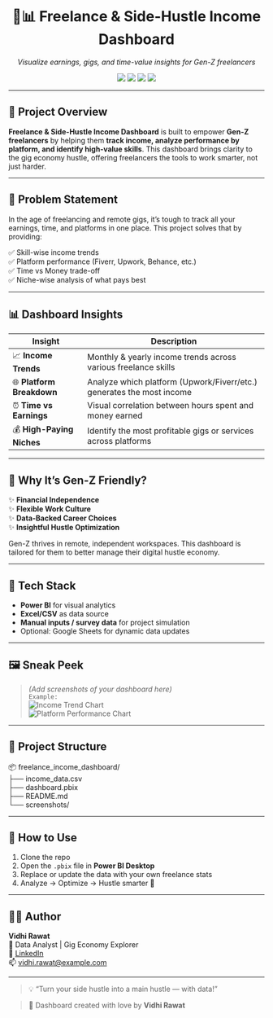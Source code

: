 <h1 align="center">💼📊 Freelance & Side-Hustle Income Dashboard</h1>
<p align="center">
  <em>Visualize earnings, gigs, and time-value insights for Gen-Z freelancers</em>
</p>

<p align="center">
  <img src="https://img.shields.io/badge/PowerBI-Dashboard-blueviolet?style=for-the-badge" />
  <img src="https://img.shields.io/badge/Freelancing-Fiverr%2FUpwork-green?style=for-the-badge" />
  <img src="https://img.shields.io/badge/Gen--Z-SideHustle-orange?style=for-the-badge" />
  <img src="https://img.shields.io/badge/Data--Driven-Insights-blue?style=for-the-badge" />
</p>

---

## 🚀 Project Overview

**Freelance & Side-Hustle Income Dashboard** is built to empower **Gen-Z freelancers** by helping them **track income, analyze performance by platform, and identify high-value skills**. This dashboard brings clarity to the gig economy hustle, offering freelancers the tools to work smarter, not just harder.

---

## 📌 Problem Statement

In the age of freelancing and remote gigs, it’s tough to track all your earnings, time, and platforms in one place. This project solves that by providing:

✅ Skill-wise income trends  
✅ Platform performance (Fiverr, Upwork, Behance, etc.)  
✅ Time vs Money trade-off  
✅ Niche-wise analysis of what pays best

---

## 📊 Dashboard Insights

| Insight                         | Description                                                                 |
|-------------------------------|-----------------------------------------------------------------------------|
| 📈 **Income Trends**           | Monthly & yearly income trends across various freelance skills              |
| 🌐 **Platform Breakdown**      | Analyze which platform (Upwork/Fiverr/etc.) generates the most income       |
| ⏰ **Time vs Earnings**        | Visual correlation between hours spent and money earned                     |
| 💰 **High-Paying Niches**      | Identify the most profitable gigs or services across platforms              |

---

## 🎯 Why It’s Gen-Z Friendly?

✨ **Financial Independence**  
✨ **Flexible Work Culture**  
✨ **Data-Backed Career Choices**  
✨ **Insightful Hustle Optimization**

Gen-Z thrives in remote, independent workspaces. This dashboard is tailored for them to better manage their digital hustle economy.

---

## 🧰 Tech Stack

- **Power BI** for visual analytics  
- **Excel/CSV** as data source  
- **Manual inputs / survey data** for project simulation  
- Optional: Google Sheets for dynamic data updates

---

## 🖼️ Sneak Peek

> *(Add screenshots of your dashboard here)*  
> `Example:`  
> ![Income Trend Chart](link-to-image)  
> ![Platform Performance Chart](link-to-image)

---

## 📁 Project Structure<br>
📦 freelance_income_dashboard/<br>
├── income_data.csv<br>
├── dashboard.pbix<br>
├── README.md<br>
└── screenshots/<br>


---

## 📌 How to Use

1. Clone the repo  
2. Open the `.pbix` file in **Power BI Desktop**  
3. Replace or update the data with your own freelance stats  
4. Analyze → Optimize → Hustle smarter 💸

---

## 👩‍💻 Author

**Vidhi Rawat**  
🌟 Data Analyst | Gig Economy Explorer  
🔗 [LinkedIn](https://linkedin.com/in/vidhirawat10)  
📫 vidhi.rawat@example.com

---

> 💡 “Turn your side hustle into a main hustle — with data!”

> 📝 Dashboard created with love by **Vidhi Rawat**

